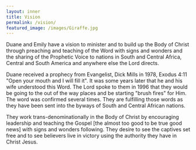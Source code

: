 ```yaml
---
layout: inner
title: Vision
permalink: /vision/
featured_image: /images/Giraffe.jpg
---
```


Duane and Emily have a vision to minister and to build up the Body of Christ through preaching and teaching of the Word
with signs and wonders and the sharing of the Prophetic Voice to nations in South and Central Africa, Central and
South America and anywhere else the Lord directs.

Duane received a prophecy from Evangelist, Dick Mills in 1978, Exodus 4:11 "Open your mouth and I will fill it". It was
some years later that he and his wife understood this Word. The Lord spoke to them in 1996 that they would be going to
the out of the way places and be starting "brush fires" for Him. The word was confirmed several times. They are
fulfilling those words as they have been sent into the byways of South and Central African nations.

They work trans-denominationally in the Body of Christ by encouraging leadership and teaching the Gospel [the almost too
good to be true good news] with signs and wonders following. They desire to see the captives set free and to see
believers live in victory using the authority they have in Christ Jesus.